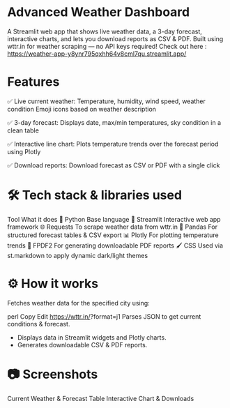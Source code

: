 # Advanced Weather Dashboard
A Streamlit web app that shows live weather data, a 3-day forecast, interactive charts, and lets you download reports as CSV & PDF.
Built using wttr.in for weather scraping — no API keys required!
Check out here : https://weather-app-y8ynr795qxhh64v8cml7qu.streamlit.app/

# Features
✅ Live current weather:
Temperature, humidity, wind speed, weather condition
Emoji icons based on weather description

✅ 3-day forecast:
Displays date, max/min temperatures, sky condition in a clean table

✅ Interactive line chart:
Plots temperature trends over the forecast period using Plotly

✅ Download reports:
Download forecast as CSV or PDF with a single click

# 🛠 Tech stack & libraries used
Tool	What it does
🐍 Python	Base language
🚀 Streamlit	Interactive web app framework
🌐 Requests	To scrape weather data from wttr.in
🐼 Pandas	For structured forecast tables & CSV export
📊 Plotly	For plotting temperature trends
📝 FPDF2	For generating downloadable PDF reports
🖌 CSS	Used via st.markdown to apply dynamic dark/light themes

# ⚙ How it works
Fetches weather data for the specified city using:

perl
Copy
Edit
https://wttr.in/<city>?format=j1
Parses JSON to get current conditions & forecast.

- Displays data in Streamlit widgets and Plotly charts.
- Generates downloadable CSV & PDF reports.

# 📷 Screenshots
Current Weather & Forecast Table	Interactive Chart & Downloads

